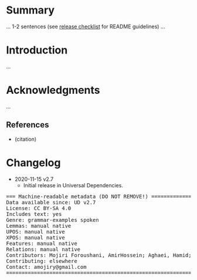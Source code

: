 # Summary

... 1-2 sentences (see [release checklist](http://universaldependencies.org/release_checklist.html#the-readme-file) for README guidelines) ...


# Introduction

...


# Acknowledgments

...

## References

* (citation)


# Changelog

* 2020-11-15 v2.7
  * Initial release in Universal Dependencies.


<pre>
=== Machine-readable metadata (DO NOT REMOVE!) ================================
Data available since: UD v2.7
License: CC BY-SA 4.0
Includes text: yes
Genre: grammar-examples spoken
Lemmas: manual native
UPOS: manual native
XPOS: manual native
Features: manual native
Relations: manual native
Contributors: Mojiri Foroushani, AmirHossein; Aghaei, Hamid; Ahmadi, Amir
Contributing: elsewhere
Contact: amojiry@gmail.com
===============================================================================
</pre>
